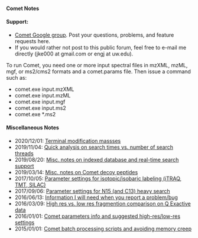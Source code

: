#### Comet Notes

#### Support:
                     
- [Comet Google group](http://groups.google.com/group/comet-ms). Post your questions, problems, and feature requests here.
- If you would rather not post to this public forum, feel free to e-mail me directly (jke000 at gmail.com or engj at uw.edu).

To run Comet, you need one or more input spectral files in mzXML, mzML, mgf, or
ms2/cms2 formats and a comet.params file.  Then issue a command such as:
- comet.exe input.mzXML
- comet.exe input.mzML
- comet.exe input.mgf
- comet.exe input.ms2
- comet.exe *.ms2

#### Miscellaneous Notes

- 2020/12/01:  [Terminal modification massses](20201201_terminalmods.php)
- 2019/11/04:  [Quick analysis on search times vs. number of search threads](20191104_threading.php)
- 2019/08/20:  [Misc. notes on indexed database and real-time search support](20190820_indexdb.php)
- 2019/03/14:  [Misc. notes on Comet decoy peptides](20190314_decoys.php)
- 2017/10/05:  [Parameter settings for isotopic/isobaric labeling (iTRAQ, TMT, SILAC)](20171005_isotopiclabeling.php)
- 2017/09/06:  [Parameter settings for N15 (and C13) heavy search](20170906_n15params.php)
- 2016/06/13:  [Information I will need when you report a problem/bug](20160613_reporting_issues.php)
- 2016/03/09:  [High res vs. low res fragmention comparison on Q Exactive data](20160309_highres.php)
- 2016/01/01:  [Comet parameters info and suggested high-res/low-res settings](20160101_parameters.php)
- 2015/01/01:  [Comet batch processing scripts and avoiding memory creep](20150101_batch.php)

